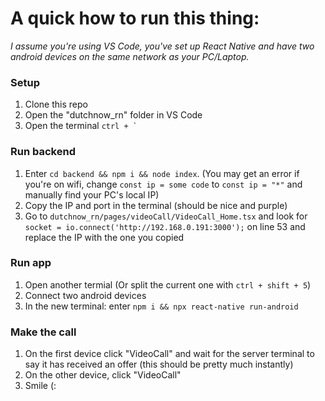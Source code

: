 # A quick how to run this thing: 
_I assume you're using VS Code, you've set up React Native and have two android devices on the same network as your PC/Laptop._

### Setup
1. Clone this repo
2. Open the "dutchnow_rn" folder in VS Code
3. Open the terminal ``ctrl + ` ``

### Run backend 
1. Enter `cd backend && npm i && node index`. (You may get an error if you're on wifi, change `const ip = some code` to `const ip = "*"` and manually find your PC's local IP)
2. Copy the IP and port in the terminal (should be nice and purple) 
3. Go to `dutchnow_rn/pages/videoCall/VideoCall_Home.tsx` and look for `socket = io.connect('http://192.168.0.191:3000');` on line 53 and replace the IP with the one you copied

### Run app
1. Open another termial (Or split the current one with `ctrl + shift + 5`)
2. Connect two android devices
3. In the new terminal: enter `npm i && npx react-native run-android`

### Make the call
1. On the first device click "VideoCall" and wait for the server terminal to say it has received an offer (this should be pretty much instantly)
2. On the other device, click "VideoCall" 
3. Smile (: 
